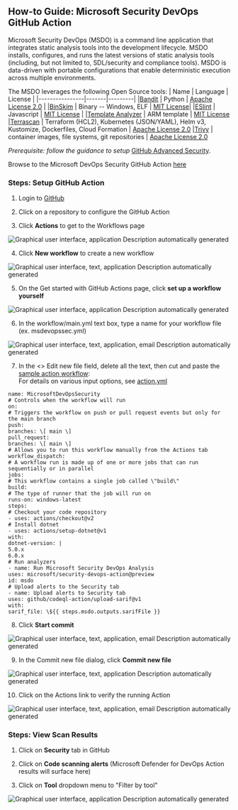 ## How-to Guide: Microsoft Security DevOps GitHub Action

Microsoft Security DevOps (MSDO) is a command line application that integrates static analysis tools into the development lifecycle. MSDO installs, configures, and runs the latest versions of static analysis tools (including, but not limited to, SDL/security and compliance tools). MSDO is data-driven with portable configurations that enable deterministic execution across multiple environments.

The MSDO leverages the following Open Source tools:
|  Name  |  Language   |  License  |
|----------------|-------|---------|
|[Bandit](https://github.com/PyCQA/bandit) | Python  | [Apache License 2.0](https://github.com/PyCQA/bandit/blob/master/LICENSE) |
|[BinSkim](https://github.com/Microsoft/binskim) | Binary -- Windows, ELF  | [MIT License](https://github.com/microsoft/binskim/blob/main/LICENSE)|
|[ESlint](https://github.com/eslint/eslint)  |  Javascript |  [MIT License](https://github.com/eslint/eslint/blob/main/LICENSE)  |
|[Template Analyzer](https://github.com/Azure/template-analyzer) |  ARM template | [MIT License](https://github.com/Azure/template-analyzer/blob/main/LICENSE.txt)
|[Terrascan](https://github.com/accurics/terrascan) | Terraform (HCL2), Kubernetes (JSON/YAML), Helm v3, Kustomize, Dockerfiles, Cloud Formation | [Apache License 2.0](https://github.com/accurics/terrascan/blob/master/LICENSE)
|[Trivy](https://github.com/aquasecurity/trivy) | container images, file systems, git repositories | [Apache License 2.0](https://github.com/aquasecurity/trivy/blob/main/LICENSE)


*Prerequisite: follow the guidance to setup* [GitHub Advanced Security](https://docs.github.com/en/organizations/keeping-your-organization-secure/managing-security-settings-for-your-organization/managing-security-and-analysis-settings-for-your-organization).

Browse to the Microsoft DevOps Security GitHub Action [here](https://github.com/marketplace/actions/security-devops-action)

### Steps: Setup GitHub Action

1.  Login to [GitHub](https://www.github.com)

2.  Click on a repository to configure the GitHub Action

3.  Click **Actions** to get to the Workflows page

![Graphical user interface, application Description automatically
generated](./media/msdo-github-action/image031.png)

4.  Click **New workflow** to create a new workflow

![Graphical user interface, text, application Description automatically
generated](./media/msdo-github-action/image032.png)

5.  On the Get started with GitHub Actions page, click **set up a workflow yourself**

![Graphical user interface, application Description automatically
generated](./media/msdo-github-action/image033.png)

6.  In the workflow/main.yml text box, type a name for your workflow file (ex. msdevopssec.yml)

![Graphical user interface, text, application, email Description
automatically generated](./media/msdo-github-action/image034.png)

7.  In the \<\> Edit new file field, delete all the text, then cut and     paste the [sample action workflow](https://github.com/microsoft/security-devops-action/blob/main/.github/workflows/sample-workflow-windows-latest.yml):\
    For details on various input options, see [action.yml](https://github.com/microsoft/security-devops-action/blob/main/action.yml)


 ```
 name: MicrosoftDevOpsSecurity
 # Controls when the workflow will run
 on:
 # Triggers the workflow on push or pull request events but only for the main branch                                                       
 push:
 branches: \[ main \]
 pull_request:
 branches: \[ main \]
 # Allows you to run this workflow manually from the Actions tab
 workflow_dispatch:
 # A workflow run is made up of one or more jobs that can run sequentially or in parallel
 jobs:
 # This workflow contains a single job called \"build\"
 build:
 # The type of runner that the job will run on
 runs-on: windows-latest
 steps:
 # Checkout your code repository
 - uses: actions/checkout@v2
 # Install dotnet
 - uses: actions/setup-dotnet@v1
 with:
 dotnet-version: |
 5.0.x
 6.0.x
 # Run analyzers
 - name: Run Microsoft Security DevOps Analysis
 uses: microsoft/security-devops-action@preview
 id: msdo
 # Upload alerts to the Security tab
 - name: Upload alerts to Security tab
 uses: github/codeql-action/upload-sarif@v1
 with:
 sarif_file: \${{ steps.msdo.outputs.sarifFile }}
 ```                      

8.  Click **Start commit**

![Graphical user interface, text, application, email Description
automatically generated](./media/msdo-github-action/image035.png)

9.  In the Commit new file dialog, click **Commit new file**

![Graphical user interface, text, application Description automatically
generated](./media/msdo-github-action/image036.png)

10. Click on the Actions link to verify the running Action

![Graphical user interface, text, application, email Description
automatically generated](./media/msdo-github-action/image037.png)

### Steps: View Scan Results

1.  Click on **Security** tab in GitHub

2.  Click on **Code scanning alerts** (Microsoft Defender for DevOps Action results will surface here)

3.  Click on **Tool** dropdown menu to "Filter by tool"

![Graphical user interface, application Description automatically
generated](./media/msdo-github-action/image038.png)